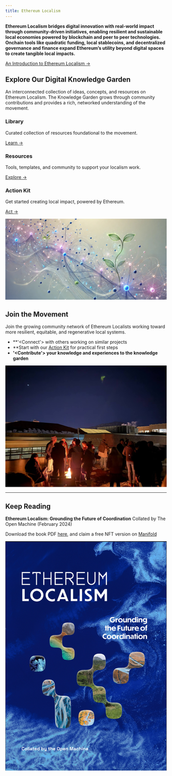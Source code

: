 ```yaml
---
title: Ethereum Localism
---
```

**Ethereum Localism bridges digital innovation with real-world impact through community-driven initiatives, enabling resilient and sustainable local economies powered by blockchain and peer to peer technologies. Onchain tools like quadratic funding, local stablecoins, and decentralized governance and finance expand Ethereum’s utility beyond digital spaces to create tangible local impacts.**

[An Introduction to Ethereum Localism →](/introduction)
## Explore Our Digital Knowledge Garden

An interconnected collection of ideas, concepts, and resources on Ethereum Localism. The Knowledge Garden grows through community contributions and provides a rich, networked understanding of the movement.
<div class="home-grid">
  <div class="home-card">
    <h3>Library</h3>
    <p>Curated collection of resources foundational to the movement.</p>
    <a href="/library">Learn →</a>
  </div>
  
  <div class="home-card">
    <h3>Resources</h3>
    <p>Tools, templates, and community to support your localism work.</p>
    <a href="/resources">Explore →</a>
  </div>

  <div class="home-card">
    <h3>Action Kit</h3>
    <p>Get started creating local impact, powered by Ethereum.</p>
    <a href="/introduction/action-kit">Act →</a>
  </div>
</div>

![](assets/graphic-KnowledgeGarden-FINAL.jpg)
## Join the Movement

Join the growing community network of Ethereum Localists working toward more resilient, equitable, and regenerative local systems.

- **'<Connect'> with others working on similar projects
- **Start with our [Action Kit](/introduction/action-kit) for practical first steps
- **'<Contribute'> your knowledge and experiences to the knowledge garden** 

![](assets/gfel-bouldercircle.jpg)

---
## Keep Reading

**Ethereum Localism: Grounding the Future of Coordination**
Collated by The Open Machine (February 2024)

Download the book PDF [here](https://qxvqdga4v2uhlcgh7bvl5m6rukrhmesy6uzingqov76jw5miy3ka.arweave.net/hesBmByuqHWIx_hqvrPRoqJ2Elj1MoaaDq_8m3WIxtQ), and claim a free NFT version on [Manifold](https://app.manifold.xyz/c/ethereum-localism)

![](assets/ELbookcover.png)
